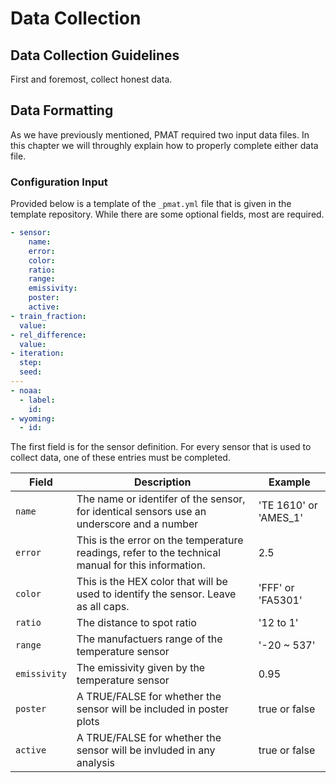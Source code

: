 # Data Collection


## Data Collection Guidelines
First and foremost, collect honest data. 

## Data Formatting
As we have previously mentioned, PMAT required two input data files. In this chapter we will throughly explain how to properly complete either data file.

### Configuration Input
Provided below is a template of the `_pmat.yml` file that is given in the template repository. While there are some optional fields, most are required.
```yaml
- sensor:
    name:
    error:
    color:
    ratio:
    range:
    emissivity:
    poster:
    active:
- train_fraction:
  value:
- rel_difference:
  value:
- iteration:
  step:
  seed:
---
- noaa:
  - label:
    id:
- wyoming:
  - id:
```

The first field is for the sensor definition. For every sensor that is used to collect data, one of these entries must be completed.

| Field        | Description                                                                                        | Example               |
|--------------|----------------------------------------------------------------------------------------------------|-----------------------|
| `name`       | The name or identifer of the sensor, for identical sensors use an underscore and a number          | 'TE 1610' or 'AMES_1' |
| `error`      | This is the error on the temperature readings, refer to the technical manual for this information. | 2.5                   |
| `color`      | This is the HEX color that will be used to identify the sensor. Leave as all caps.                 | 'FFF' or 'FA5301'     |
| `ratio`      | The distance to spot ratio                                                                         | '12 to 1'             |
| `range`      | The manufactuers range of the temperature sensor                                                   | '-20 ~ 537'           |
| `emissivity` | The emissivity given by the temperature sensor                                                     | 0.95                  |
| `poster`     | A TRUE/FALSE for whether the sensor will be included in poster plots                               | true or false         |
| `active`     | A TRUE/FALSE for whether the sensor will be invluded in any analysis                               | true or false         |
